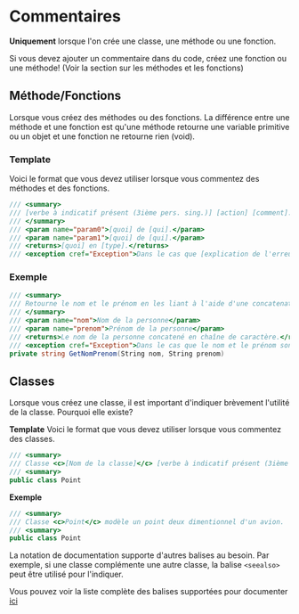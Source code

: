 
Commentaires
============

**Uniquement** lorsque l'on crée une classe, une méthode ou une fonction.

Si vous devez ajouter un commentaire dans du code, créez une fonction ou une méthode! (Voir la section sur les méthodes et les fonctions)

## Méthode/Fonctions
Lorsque vous créez des méthodes ou des fonctions. La différence entre une méthode et une fonction est qu'une méthode retourne une variable primitive ou un objet et une fonction ne retourne rien (void).

### Template
Voici le format que vous devez utiliser lorsque vous commentez des méthodes et des fonctions.

```cs
/// <summary>
/// [verbe à indicatif présent (3ième pers. sing.)] [action] [comment].
/// </summary>
/// <param name="param0">[quoi] de [qui].</param>
/// <param name="param1">[quoi] de [qui].</param>
/// <returns>[quoi] en [type].</returns>
/// <exception cref="Exception">Dans le cas que [explication de l'erreur].</exception>
```

### Exemple

```cs
/// <summary>
/// Retourne le nom et le prénom en les liant à l'aide d'une concatenation de chaînes de caractère.
/// </summary>
/// <param name="nom">Nom de la personne</param>
/// <param name="prenom">Prénom de la personne</param>
/// <returns>Le nom de la personne concatené en chaîne de caractère.</returns>
/// <exception cref="Exception">Dans le cas que le nom et le prénom sont invalides.</exception>
private string GetNomPrenom(String nom, String prenom)
```

## Classes
Lorsque vous créez une classe, il est important d'indiquer brèvement l'utilité de la classe. Pourquoi elle existe?

**Template**
Voici le format que vous devez utiliser lorsque vous commentez des classes.
```cs
/// <summary>
/// Classe <c>[Nom de la classe]</c> [verbe à indicatif présent (3ième pers. sing.)] [Ce que fait la classe].
/// <summary>
public class Point
```

**Exemple**
```cs
/// <summary>
/// Classe <c>Point</c> modèle un point deux dimentionnel d'un avion.
/// <summary>
public class Point
```

La notation de documentation supporte d'autres balises au besoin. Par exemple, si une classe complémente une autre classe, la balise `<seealso>` peut être utilisé pour l'indiquer. 

Vous pouvez voir la liste complète des balises supportées pour documenter [ici]("https://docs.microsoft.com/en-us/dotnet/csharp/language-reference/language-specification/documentation-comments#d3-recommended-tags")
